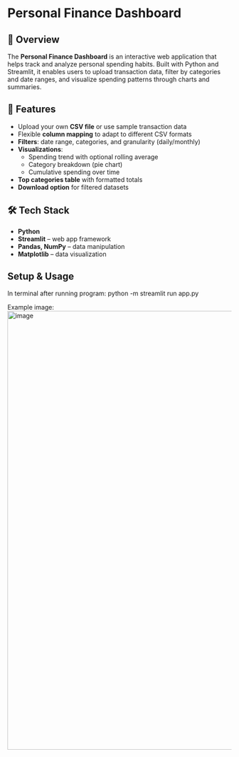 # Personal Finance Dashboard  

## 📌 Overview  
The **Personal Finance Dashboard** is an interactive web application that helps track and analyze personal spending habits. Built with Python and Streamlit, it enables users to upload transaction data, filter by categories and date ranges, and visualize spending patterns through charts and summaries.  

## 🚀 Features  
- Upload your own **CSV file** or use sample transaction data  
- Flexible **column mapping** to adapt to different CSV formats  
- **Filters**: date range, categories, and granularity (daily/monthly)  
- **Visualizations**:  
  - Spending trend with optional rolling average  
  - Category breakdown (pie chart)  
  - Cumulative spending over time  
- **Top categories table** with formatted totals  
- **Download option** for filtered datasets  

## 🛠️ Tech Stack  
- **Python**  
- **Streamlit** – web app framework  
- **Pandas, NumPy** – data manipulation  
- **Matplotlib** – data visualization  

## Setup & Usage
In terminal after running program: python -m streamlit run app.py

Example image:
<img width="1919" height="984" alt="image" src="https://github.com/user-attachments/assets/5da98834-e198-42e3-b9e4-6a48230e01d9" />
